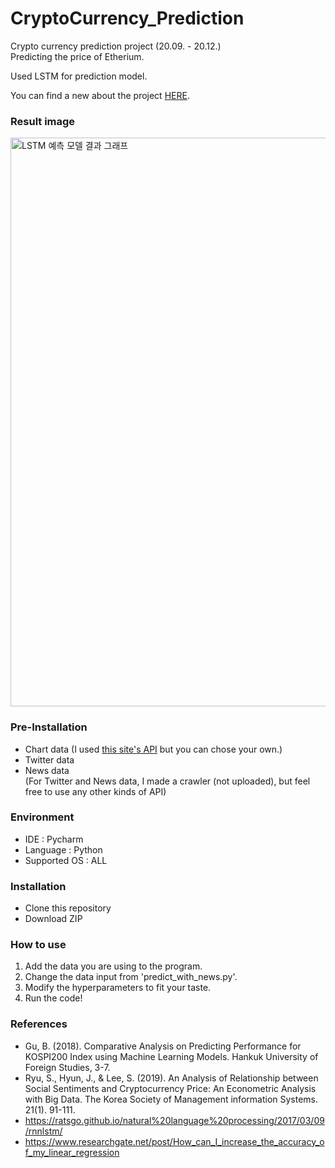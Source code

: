 # CryptoCurrency_Prediction
Crypto currency prediction project (20.09. - 20.12.) <br>
Predicting the price of Etherium. <br>

Used LSTM for prediction model. <br>

You can  find a new about the project [HERE]("http://www.epnc.co.kr/news/articleView.html?idxno=112285").

### Result image
<img width="910" alt="LSTM 예측 모델 결과 그래프" src="https://user-images.githubusercontent.com/42270720/101906074-bc7beb80-3bfb-11eb-989d-d8f1a4f1de7a.png">

### Pre-Installation
- Chart data  (I used [this site's API](https://upbit.com/home) but you can chose your own.)
- Twitter data 
- News data <br>
(For Twitter and News  data, I made a crawler (not uploaded), but feel free to use any other kinds of API)

### Environment
- IDE : Pycharm
- Language : Python
- Supported OS : ALL

### Installation
- Clone this repository
- Download ZIP

### How to use
1. Add the data you are using to the program.
2. Change the data input from 'predict_with_news.py'.
3. Modify the hyperparameters to fit your taste.
4. Run the code!

### References
- Gu, B. (2018). Comparative Analysis on Predicting Performance for KOSPI200 Index using Machine Learning Models. Hankuk University of Foreign Studies, 3-7.
- Ryu, S., Hyun, J., & Lee, S. (2019). An Analysis of Relationship between Social Sentiments and Cryptocurrency Price: An Econometric Analysis with Big Data. The Korea Society of Management information Systems. 21(1). 91-111.
- https://ratsgo.github.io/natural%20language%20processing/2017/03/09/rnnlstm/
- https://www.researchgate.net/post/How_can_I_increase_the_accuracy_of_my_linear_regression